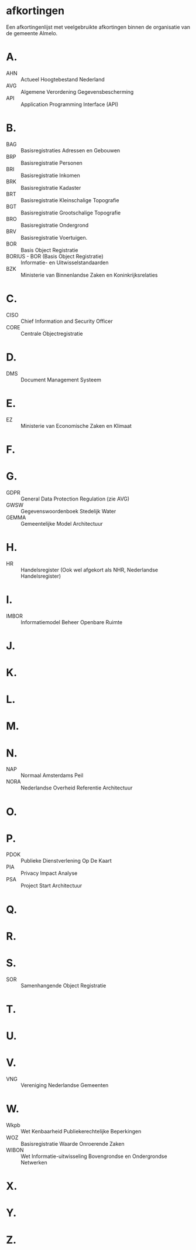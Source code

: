 # afkortingen
Een afkortingenlijst met veelgebruikte afkortingen binnen de organisatie van de gemeente Almelo.

<h1>A. </h1>
<dl>
<dt>AHN</dt> 
<dd>Actueel Hoogtebestand Nederland</dd>

<dt>AVG</dt> 
<dd>Algemene Verordening Gegevensbescherming</dd>

<dt>API</dt> 
<dd>Application Programming Interface (API)</dd>
</dl>
<h1>B. </h1>
<dl>
<dt>BAG</dt> 
<dd>Basisregistraties Adressen en Gebouwen</dd>

<dt>BRP</dt> 
<dd>Basisregistratie Personen</dd>

<dt>BRI</dt> 
<dd>Basisregistratie Inkomen</dd>

<dt>BRK</dt> 
<dd>Basisregistratie Kadaster</dd>

<dt>BRT</dt> 
<dd>Basisregistratie Kleinschalige Topografie</dd>

<dt>BGT</dt> 
<dd>Basisregistratie Grootschalige Topografie</dd>

<dt>BRO</dt> 
<dd>Basisregistratie Ondergrond</dd>

<dt>BRV</dt> 
<dd>Basisregistratie Voertuigen.</dd>

<dt>BOR</dt> 
<dd>Basis Object Registratie</dd>

<dt>BORIUS - BOR (Basis Object Registratie)</dt> 
<dd>Informatie- en Uitwisselstandaarden</dd>

<dt>BZK</dt> 
<dd>Ministerie van Binnenlandse Zaken en Koninkrijksrelaties</dd>
</dl>
<h1>C. </h1>
<dl>
<dt>CISO</dt> 
<dd>Chief Information and Security Officer</dd>
<dt>CORE</dt> 
<dd>Centrale Objectregistratie</dd>
</dl>
<h1>D. </h1>
<dl>
<dt>DMS</dt> 
<dd>Document Management Systeem</dd>
</dl>
<h1>E. </h1>
<dl>
<dt>EZ</dt>
<dd>Ministerie van Economische Zaken en Klimaat</dd>
</dl>
<h1>F. </h1>

<h1>G. </h1>
<dl>
<dt>GDPR</dt> 
<dd>General Data Protection Regulation (zie AVG)</dd>
<dt>GWSW</dt> 
<dd>Gegevenswoordenboek Stedelijk Water</dd>
<dt>GEMMA</dt> 
<dd>Gemeentelijke Model Architectuur</dd>
</dl>
<h1>H. </h1>
<dl>
<dt>HR</dt> 
<dd>Handelsregister (Ook wel afgekort als NHR, Nederlandse Handelsregister)</dd>
</dl>
<h1>I.</h1>
<dl>
<dt>IMBOR</dt>
<dd>Informatiemodel Beheer Openbare Ruimte</dd>
</dl>
<h1>J. </h1>

<h1>K. </h1>

<h1>L. </h1>

<h1>M. </h1>

<h1>N. </h1>
<dl>
<dt>NAP</dt> 
<dd>Normaal Amsterdams Peil</dd>

<dt>NORA</dt>
<dd>Nederlandse Overheid Referentie Architectuur</dd>
</dl>
<h1>O. </h1>

<h1>P. </h1>
<dl>
<dt>PDOK</dt>
<dd>Publieke Dienstverlening Op De Kaart</dd> 

<dt>PIA</dt>
<dd>Privacy Impact Analyse</dd>

<dt>PSA</dt>
<dd>Project Start Architectuur</dd>
</dl>
<h1>Q. </h1>

<h1>R. </h1>

<h1>S. </h1>
<dl>
<dt>SOR</dt>
<dd>Samenhangende Object Registratie</dd> 
</dl>
<h1>T. </h1>

<h1>U. </h1>

<h1>V. </h1>
<dl>
<dt>VNG</dt>
<dd>Vereniging Nederlandse Gemeenten</dd>
</dl>
<h1>W. </h1>
<dl>
<dt>Wkpb</dt>
<dd>Wet Kenbaarheid Publiekerechtelijke Beperkingen</dd>

<dt>WOZ</dt>
<dd>Basisregistratie Waarde Onroerende Zaken</dd>

<dt>WIBON</dt>
<dd>Wet Informatie-uitwisseling Bovengrondse en Ondergrondse Netwerken</dd>
</dl>
<h1>X. </h1>

<h1>Y. </h1>

<h1>Z.</h1> 
